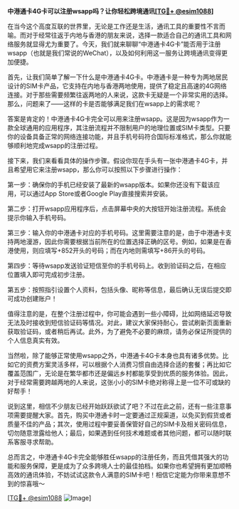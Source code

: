 **中港通卡4G卡可以注册wsapp吗？让你轻松跨境通讯[[TG💪+ @esim1088](https://t.me/s/esim1088)]**

在当今这个高度互联的世界里，无论是工作还是生活，通讯工具的重要性不言而喻。而对于经常往返于内地与香港的朋友来说，选择一款适合自己的通讯工具和网络服务就显得尤为重要了。今天，我们就来聊聊“中港通卡4G卡”能否用于注册wsapp（也就是我们常说的WeChat），以及如何利用这一服务让跨境通讯变得更加便捷。

首先，让我们简单了解一下什么是中港通卡4G卡。中港通卡是一种专为两地居民设计的SIM卡产品，它支持在内地与香港两地使用，提供了稳定且高速的4G网络连接。对于那些需要频繁往返两地的人来说，这款卡无疑是一个非常实用的选择。那么，问题来了——这样的卡是否能够满足我们在wsapp上的需求呢？

答案是肯定的！中港通卡4G卡完全可以用来注册wsapp。这是因为wsapp作为一款全球通用的应用程序，其注册流程并不限制用户的地理位置或SIM卡类型。只要你的设备具备正常的网络连接功能，并且手机号码符合国际标准格式，那么你就能够顺利地完成wsapp的注册过程。

接下来，我们来看看具体的操作步骤。假设你现在手头有一张中港通卡4G卡，并且希望用它来注册wsapp，那么你可以按照以下步骤进行操作：

第一步：确保你的手机已经安装了最新的wsapp版本。如果你还没有下载该应用，可以通过App Store或者Google Play直接搜索并安装。

第二步：打开wsapp应用程序后，点击屏幕中央的大按钮开始注册流程。系统会提示你输入手机号码。

第三步：输入你的中港通卡对应的手机号码。这里需要注意的是，由于中港通卡支持两地漫游，因此你需要根据当前所在的位置选择正确的区号。例如，如果是在香港使用，则应填写+852开头的号码；而在内地则需填写+86开头的号码。

第四步：等待wsapp发送验证短信至你的手机号码上。收到验证码之后，在相应位置填入即可完成初步注册。

第五步：按照指引设置个人资料，包括头像、昵称等信息，最后确认无误后提交即可成功创建账户！

值得注意的是，在整个注册过程中，你可能会遇到一些小障碍，比如网络延迟导致无法及时接收到短信验证码等情况。对此，建议大家保持耐心，尝试刷新页面重新获取验证码，或者稍后再试。此外，为了避免不必要的麻烦，请务必保证所提供的个人信息真实有效。

当然啦，除了能够正常使用wsapp之外，中港通卡4G卡本身也具有诸多优势。比如它的资费方案灵活多样，可以根据个人消费习惯自由选择合适的套餐；再比如它覆盖范围广，无论是在繁华都市还是偏远乡村都能享受到优质的服务体验。因此，对于经常需要跨越两地的人来说，这张小小的SIM卡绝对称得上是一位不可或缺的好帮手！

说到这里，相信不少朋友已经开始跃跃欲试了吧？不过在此之前，还有一些注意事项需要提醒大家。首先，购买中港通卡时一定要通过正规渠道，以免买到假货或者质量不佳的产品；其次，使用过程中要妥善保管好自己的SIM卡及相关密码信息，切勿随意泄露给他人；最后，如果遇到任何技术难题或者其他问题，都可以随时联系客服寻求帮助。

总而言之，中港通卡4G卡完全能够胜任wsapp的注册任务，而且凭借其强大的功能和服务保障，更是成为了众多跨境人士的最佳拍档。如果你也希望拥有更加顺畅高效的通讯体验，不妨试试这款令人满意的SIM卡吧！相信它定能为你带来意想不到的惊喜哦～

[[TG💪+ @esim1088](https://t.me/s/esim1088) ![Image](https://i.postimg.cc/4NQfJmqS/Snipaste-2025-05-13-00-14-12.png)]